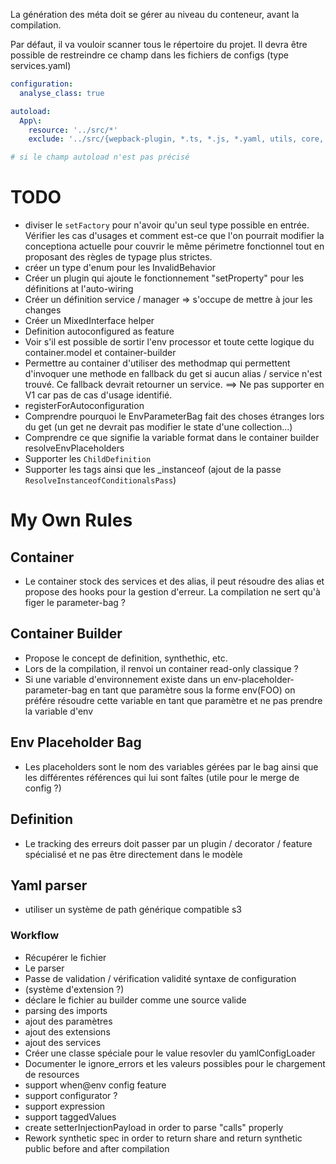 La génération des méta doit se gérer au niveau du conteneur, avant la compilation.

Par défaut, il va vouloir scanner tous le répertoire du projet. Il devra être possible de restreindre ce champ dans les fichiers de configs (type services.yaml) 

```yaml
configuration:
  analyse_class: true

autoload:
  App\:
    resource: '../src/*'
    exclude: '../src/{wepback-plugin, *.ts, *.js, *.yaml, utils, core, publisher-subscriber}'

# si le champ autoload n'est pas précisé
```

# TODO
* diviser le `setFactory` pour n'avoir qu'un seul type possible en entrée. Vérifier les cas d'usages et comment est-ce que l'on pourrait modifier la conceptiona actuelle pour couvrir le même périmetre fonctionnel tout en proposant des règles de typage plus strictes.
* créer un type d'enum pour les InvalidBehavior
* Créer un plugin qui ajoute le fonctionnement "setProperty" pour les définitions at l'auto-wiring
* Créer un définition service / manager => s'occupe de mettre à jour les changes
* Créer un MixedInterface helper
* Definition autoconfigured as feature
* Voir s'il est possible de sortir l'env processor et toute cette logique du container.model et container-builder
* Permettre au container d'utiliser des methodmap qui permettent d'invoquer une methode en fallback du get si aucun alias / service n'est trouvé. Ce fallback devrait retourner un service. ==> Ne pas supporter en V1 car pas de cas d'usage identifié.
* registerForAutoconfiguration
* Comprendre pourquoi le EnvParameterBag fait des choses étranges lors du get (un get ne devrait pas modifier le state d'une collection...)
* Comprendre ce que signifie la variable format dans le container builder resolveEnvPlaceholders
* Supporter les `ChildDefinition`
* Supporter les tags ainsi que les _instanceof (ajout de la passe `ResolveInstanceofConditionalsPass`)

# My Own Rules
## Container
* Le container stock des services et des alias, il peut résoudre des alias et propose des hooks pour la gestion d'erreur. La compilation ne sert qu'à figer le parameter-bag ?

## Container Builder 
* Propose le concept de definition, synthethic, etc.
* Lors de la compilation, il renvoi un container read-only classique ?
* Si une variable d'environnement existe dans un env-placeholder-parameter-bag en tant que paramètre sous la forme env(FOO) on préfére résoudre cette variable en tant que paramètre et ne pas prendre la variable d'env
## Env Placeholder Bag
* Les placeholders sont le nom des variables gérées par le bag ainsi que les différentes références qui lui sont faîtes (utile pour le merge de config ?) 

## Definition
* Le tracking des erreurs doit passer par un plugin / decorator / feature spécialisé et ne pas être directement dans le modèle

## Yaml parser
* utiliser un système de path générique compatible s3

### Workflow
* Récupérer le fichier
* Le parser
* Passe de validation / vérification validité syntaxe de configuration
* (système d'extension ?)
* déclare le fichier au builder comme une source valide
* parsing des imports
* ajout des paramètres
* ajout des extensions
* ajout des services
* Créer une classe spéciale pour le value resovler du yamlConfigLoader
* Documenter le ignore_errors et les valeurs possibles pour le chargement de resources
* support when@env config feature
* support configurator ?
* support expression
* support taggedValues
* create setterInjectionPayload in order to parse "calls" properly
* Rework synthetic spec in order to return share and return synthetic public before and after compilation
